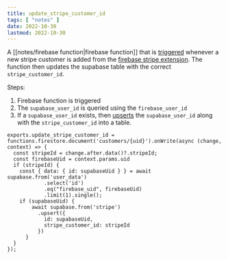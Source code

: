 ```yaml
---
title: update_stripe_customer_id
tags: [ "notes" ]
date: 2022-10-30
lastmod: 2022-10-30
---
```

A [[notes/firebase function|firebase function]] that is [triggered](https://firebase.google.com/docs/functions/firestore-events) whenever a new stripe customer is added from the [firebase stripe extension](https://github.com/stripe/stripe-firebase-extensions/). The function then updates the supabase table with the correct `stripe_customer_id`. 

Steps:
1. Firebase function is triggered
2. The `supabase_user_id` is queried using the `firebase_user_id`
3. If a `supabase_user_id` exists, then [upserts](https://supabase.com/docs/reference/javascript/upsert) the `supabase_user_id` along with the `stripe_customer_id` into a table.

```
exports.update_stripe_customer_id = functions.firestore.document('customers/{uid}').onWrite(async (change, context) => {
  const stripeId = change.after.data()?.stripeId;
  const firebaseUid = context.params.uid
  if (stripeId) {
	const { data: { id: supabaseUid } } = await supabase.from('user_data')
			.select('id')
			.eq("firebase_uid", firebaseUid)
			.limit(1).single();
	if (supabaseUid) {
		await supabase.from('stripe')
		  .upsert({
			id: supabaseUid,
			stripe_customer_id: stripeId
		  })
	  }
  }
});
```